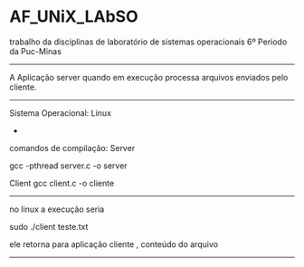 # AF_UNiX_LAbSO

trabalho da disciplinas de laboratório de sistemas operacionais
6º Periodo da Puc-Minas

________

A Aplicação server quando em execução processa arquivos enviados pelo cliente.
_________________

Sistema Operacional:  Linux 

-
comandos de compilação:
Server

 gcc -pthread server.c -o server

Client
 gcc client.c -o cliente
_____

no linux a execução seria


sudo ./client teste.txt

ele retorna para aplicação cliente , conteúdo do arquivo 

___
